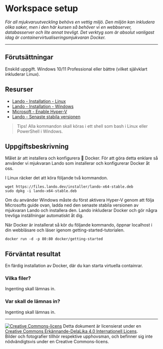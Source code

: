 # Workspace setup

_För all mjukvaruutveckling behövs en vettig miljö. Den miljön kan inkludera olika saker, men i den här kursen så behöver vi en webbserver, databasserver och lite annat trevligt. Det verktyg som är absolut vanligast idag är containervirtualiseringsmjukvaran Docker._

---

## Förutsättningar

Enskild uppgift. Windows 10/11 Professional eller bättre (vilket självklart inkluderar Linux). 

## Resurser

*   [Lando - Installation - Linux](https://docs.lando.dev/getting-started/installation.html#debian) 
*   [Lando - Installation - Windows](https://docs.lando.dev/getting-started/installation.html#windows)
*   [Microsoft - Enable Hyper-V](https://docs.microsoft.com/sv-se/virtualization/hyper-v-on-windows/quick-start/enable-hyper-v)
*   [Lando - Senaste stabila versionen](https://github.com/lando/lando/releases/latest)

> Tips! Alla kommandon skall köras i ett shell som bash i Linux eller PowerShell i Windows. 

## Uppgiftsbeskrivning

Målet är att installera och konfigurera :whale2: Docker. För att göra detta enklare så använder vi mjukvaran Lando som installerar och konfigurerar Docker åt oss. 

I Linux räcker det att köra följande två kommandon. 

    wget https://files.lando.dev/installer/lando-x64-stable.deb
    sudo dpkg -i lando-x64-stable.deb

Om du använder Windows måste du först aktivera Hyper-V genom att följa Microsofts guide ovan, ladda ned den senaste stabila versionen av mjukvaran Lando och installera den. Lando inkluderar Docker och gör några trevliga inställningar automatiskt åt dig. 

När Docker är installerat så kör du följande kommando, öppnar localhost i din webbläsare och läser igenom getting-started-tutorialen. 

    docker run -d -p 80:80 docker/getting-started

## Förväntat resultat

En färdig installation av Docker, där du kan starta virtuella containrar. 

### Vilka filer?

Ingenting skall lämnas in.

### Var skall de lämnas in?

Ingenting skall lämnas in. 

---     

[![Creative Commons-licens](https://i.creativecommons.org/l/by-sa/4.0/80x15.png)](http://creativecommons.org/licenses/by-sa/4.0/) Detta dokument är licensierat under en [Creative Commons Erkännande-DelaLika 4.0 Internationell Licens](http://creativecommons.org/licenses/by-sa/4.0/).    
Bilder och fotografier tillhör respektive upphovsman, och befinner sig inte nödvändigtsvis under en Creative Commons-licens.    
